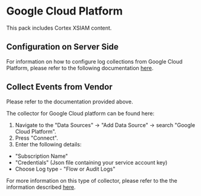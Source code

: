 # Google Cloud Platform

This pack includes Cortex XSIAM content.

## Configuration on Server Side

For information on how to configure log collections from Google Cloud Platform, please refer to the following documentation [here](https://docs.paloaltonetworks.com/cortex/cortex-xdr/cortex-xdr-pro-admin/external-data-ingestion/ingest-network-connection-logs/ingest-logs-and-data-from-gcp.html).

## Collect Events from Vendor
Please refer to the documentation provided above.

The collector for Google Cloud platform can be found here:
1. Navigate to the "Data Sources" -> "Add Data Source" -> search "Google Cloud Platform".
2. Press "Connect".
3. Enter the following details:
- "Subscription Name"
- "Credentials" (Json file containing your service account key)
- Choose Log type - "Flow or Audit Logs"


 For more information on this type of collector, please refer to the the information described [here](https://docs.paloaltonetworks.com/cortex/cortex-xdr/cortex-xdr-pro-admin/cortex-xdr-collectors/xdr-collector-datasets#id7f0fcd4d-b019-4959-a43a-40b03db8a8b2).